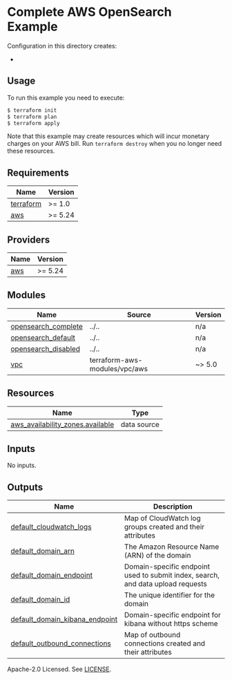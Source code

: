 # Complete AWS OpenSearch Example

Configuration in this directory creates:

- <XXX>

## Usage

To run this example you need to execute:

```bash
$ terraform init
$ terraform plan
$ terraform apply
```

Note that this example may create resources which will incur monetary charges on your AWS bill. Run `terraform destroy` when you no longer need these resources.

<!-- BEGINNING OF PRE-COMMIT-TERRAFORM DOCS HOOK -->
## Requirements

| Name | Version |
|------|---------|
| <a name="requirement_terraform"></a> [terraform](#requirement\_terraform) | >= 1.0 |
| <a name="requirement_aws"></a> [aws](#requirement\_aws) | >= 5.24 |

## Providers

| Name | Version |
|------|---------|
| <a name="provider_aws"></a> [aws](#provider\_aws) | >= 5.24 |

## Modules

| Name | Source | Version |
|------|--------|---------|
| <a name="module_opensearch_complete"></a> [opensearch\_complete](#module\_opensearch\_complete) | ../.. | n/a |
| <a name="module_opensearch_default"></a> [opensearch\_default](#module\_opensearch\_default) | ../.. | n/a |
| <a name="module_opensearch_disabled"></a> [opensearch\_disabled](#module\_opensearch\_disabled) | ../.. | n/a |
| <a name="module_vpc"></a> [vpc](#module\_vpc) | terraform-aws-modules/vpc/aws | ~> 5.0 |

## Resources

| Name | Type |
|------|------|
| [aws_availability_zones.available](https://registry.terraform.io/providers/hashicorp/aws/latest/docs/data-sources/availability_zones) | data source |

## Inputs

No inputs.

## Outputs

| Name | Description |
|------|-------------|
| <a name="output_default_cloudwatch_logs"></a> [default\_cloudwatch\_logs](#output\_default\_cloudwatch\_logs) | Map of CloudWatch log groups created and their attributes |
| <a name="output_default_domain_arn"></a> [default\_domain\_arn](#output\_default\_domain\_arn) | The Amazon Resource Name (ARN) of the domain |
| <a name="output_default_domain_endpoint"></a> [default\_domain\_endpoint](#output\_default\_domain\_endpoint) | Domain-specific endpoint used to submit index, search, and data upload requests |
| <a name="output_default_domain_id"></a> [default\_domain\_id](#output\_default\_domain\_id) | The unique identifier for the domain |
| <a name="output_default_domain_kibana_endpoint"></a> [default\_domain\_kibana\_endpoint](#output\_default\_domain\_kibana\_endpoint) | Domain-specific endpoint for kibana without https scheme |
| <a name="output_default_outbound_connections"></a> [default\_outbound\_connections](#output\_default\_outbound\_connections) | Map of outbound connections created and their attributes |
<!-- END OF PRE-COMMIT-TERRAFORM DOCS HOOK -->

Apache-2.0 Licensed. See [LICENSE](https://github.com/terraform-aws-modules/terraform-aws-opensearch/blob/master/LICENSE).
